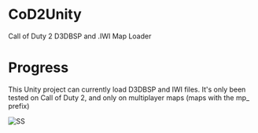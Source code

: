 # CoD2Unity
Call of Duty 2 D3DBSP and .IWI Map Loader

# Progress
This Unity project can currently load D3DBSP and IWI files. It's only been tested on Call of Duty 2, and only on multiplayer maps (maps with the mp_ prefix)

![SS](https://puu.sh/kkKCK/b41982bffc.jpg)
